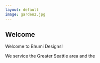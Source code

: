 ```yaml
---
layout: default
image: garden2.jpg
---
```


## Welcome

Welcome to Bhumi Designs! 

We service the Greater Seattle area and the 
